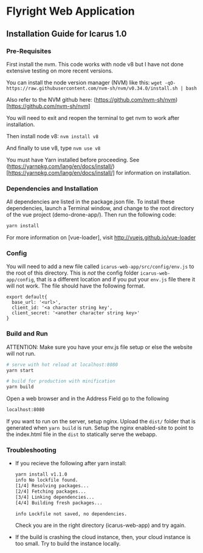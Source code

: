 # Flyright Web Application

## Installation Guide for Icarus 1.0
### Pre-Requisites

First install the nvm. This code works with node v8 but I have not done extensive testing on more recent versions.

You can install the node version manager (NVM) like this: `wget -qO- https://raw.githubusercontent.com/nvm-sh/nvm/v0.34.0/install.sh | bash`

Also refer to the NVM github here: (https://github.com/nvm-sh/nvm)[https://github.com/nvm-sh/nvm]

You will need to exit and reopen the terminal to get nvm to work after installation.

Then install node v8: `nvm install v8`

And finally to use v8, type `nvm use v8`

You must have Yarn installed before proceeding. See (https://yarnpkg.com/lang/en/docs/install/)[https://yarnpkg.com/lang/en/docs/install/] for information on installation.

### Dependencies and Installation

All dependencies are listed in the package.json file. To install these dependencies, launch a Terminal window, and change to the root directory of the vue project (demo-drone-app/). Then run the following code:

``` bash
yarn install
```

For more information on [vue-loader], visit http://vuejs.github.io/vue-loader

### Config

You will need to add a new file called `icarus-web-app/src/config/env.js` to the root of this directory. This is *not* the config folder `icarus-web-app/config`, that is a different location and if you put your `env.js` file there it will not work.
The file should have the following format.

```
export default{
  base_url: '<url>',
  client_id: '<a character string key',
  client_secret: '<another character string key>'
}
```

### Build and Run

ATTENTION: Make sure you have your env.js file setup or else the website will not run.

``` bash
# serve with hot reload at localhost:8080
yarn start

# build for production with minification
yarn build
```

Open a web browser and in the Address Field go to the following

``` bash
localhost:8080
```

If you want to run on the server, setup nginx. Upload the `dist/` folder that is
generated when `yarn build` is run. Setup the nginx enabled-site to point to the
index.html file in the `dist` to statically serve the webapp.

### Troubleshooting

<ul>

<li> If you recieve the following after yarn install:

``` bash
yarn install v1.1.0
info No lockfile found.
[1/4] Resolving packages...
[2/4] Fetching packages...
[3/4] Linking dependencies...
[4/4] Building fresh packages...

info Lockfile not saved, no dependencies.
```
Check you are in the right directory (icarus-web-app) and try again.

<li> If the build is crashing the cloud instance, then, your cloud instance is too small. Try to build the instance locally.

</ul>
